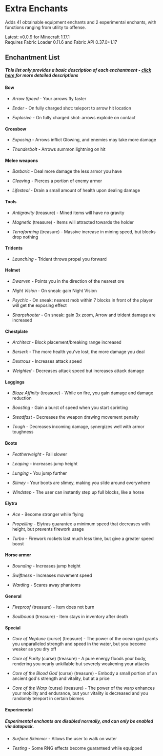 # Extra Enchants

Adds 41 obtainable equipment enchants and 2 experimental enchants, with functions ranging from utility to offense.

Latest: v0.0.9 for Minecraft 1.17.1<br>
Requires Fabric Loader 0.11.6 and Fabric API 0.37.0+1.17

## Enchantment List
##### *This list only provides a basic description of each enchantment - [click here](info/index.md) for more detailed descriptions*

#### Bow

- *Arrow Speed*  - Your arrows fly faster

- *Ender* - On fully charged shot: teleport to arrow hit location

- *Explosive* - On fully charged shot: arrows explode on contact

#### Crossbow

- *Exposing* - Arrows inflict Glowing, and enemies may take more damage

- *Thunderbolt* - Arrows summon lightning on hit

#### Melee weapons

- *Barbaric* - Deal more damage the less armor you have

- *Cleaving* - Pierces a portion of enemy armor

- *Lifesteal* - Drain a small amount of health upon dealing damage

#### Tools

- *Antigravity* (treasure) - Mined items will have no gravity

- *Magnetic* (treasure) - Items will attracted towards the holder

- *Terraforming* (treasure) - Massive increase in mining speed, but blocks drop nothing

#### Tridents

- *Launching* - Trident throws propel you forward

#### Helmet

- *Dwarven* - Points you in the direction of the nearest ore

- *Night Vision* - On sneak: gain Night Vision

- *Psychic* - On sneak: nearest mob within 7 blocks in front of the player will get the exposing effect

- *Sharpshooter* - On sneak: gain 3x zoom, Arrow and trident damage are increased

#### Chestplate

- *Architect* - Block placement/breaking range increased

- *Berserk* - The more health you've lost, the more damage you deal

- *Dextrous* - Increases attack speed

- *Weighted* - Decreases attack speed but increases attack damage

#### Leggings

- *Blaze Affinity* (treasure) - While on fire, you gain damage and damage reduction

- *Boosting* - Gain a burst of speed when you start sprinting

- *Steadfast* - Decreases the weapon drawing movement penalty

- *Tough* - Decreases incoming damage, synergizes well with armor toughness

#### Boots

- *Featherweight* - Fall slower

- *Leaping* - increases jump height

- *Lunging* - You jump further

- *Slimey* - Your boots are slimey, making you slide around everywhere

- *Windstep* - The user can instantly step up full blocks, like a horse

#### Elytra

- *Ace* - Become stronger while flying

- *Propelling* - Elytras guarantee a minimum speed that decreases with height, but prevents firework usage

- *Turbo* - Firework rockets last much less time, but give a greater speed boost

#### Horse armor

- *Bounding* - Increases jump height

- *Swiftness* - Increases movement speed

- *Warding* - Scares away phantoms

#### General

- *Fireproof* (treasure) - Item does not burn

- *Soulbound* (treasure) - Item stays in inventory after death

#### Special

- *Core of Neptune* (curse) (treasure) - The power of the ocean god grants you unparalleled strength and speed in the water, but you become weaker as you dry off

- *Core of Purity* (curse) (treasure) - A pure energy floods your body, rendering you nearly unkillable but severely weakening your attacks

- *Core of the Blood God* (curse) (treasure) - Embody a small portion of an ancient god's strength and vitality, but at a price

- *Core of the Warp* (curse) (treasure) - The power of the warp enhances your mobility and endurance, but your vitality is decreased and you randomly teleport in certain biomes

#### Experimental
##### *Experimental enchants are disabled normally, and can only be enabled via datapack.*

- *Surface Skimmer* - Allows the user to walk on water

- *Testing* - Some RNG effects become guaranteed while equipped